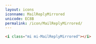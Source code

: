 ```yaml
---
layout: icons
iconname: MailReplyMirrored
unicode: EC8B
permalink: /icon/MailReplyMirrored/
---
```


``` html
<i class="mi mi-MailReplyMirrored"></i>
```
